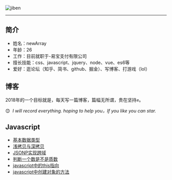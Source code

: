 ![jiben](https://github.com/weirui88888/blog/blob/master/images/_uqDYFkrmLM.jpg)

---
## 简介

- 姓名：newArray
- 年龄：26
- 工作：目前就职于-易宝支付有限公司
- 擅长技能：css、javascript、jquery、node、vue、es6等
- 爱好：逛论坛（知乎、简书、github、掘金）、写博客、打游戏（lol）

## 博客

2018年的一个目标就是，每天写一篇博客，篇幅无所谓，贵在坚持✊。

😊  *I will record everything. hoping to help you，If you like you can star.*

## **Javascript**

- [基本数据类型](https://github.com/weirui88888/blog/issues/1)
- [浅拷贝与深拷贝](https://github.com/weirui88888/blog/issues/2)
- [JSONP实现跨域](https://github.com/weirui88888/blog/issues/3)
- [判断一个数是不是质数](https://github.com/weirui88888/blog/issues/4)
- [javascript中的this指向](https://github.com/weirui88888/blog/issues/5)
- [javascript中创建对象的方法](https://github.com/weirui88888/blog/issues/6)
